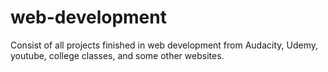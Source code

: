 # web-development
Consist of all projects finished in web development from Audacity, Udemy, youtube, college classes, and some other websites.
